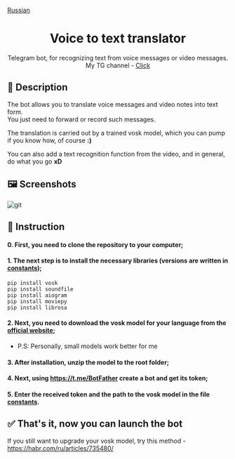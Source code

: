 [Russian](ruREADME.md)
<div align="center">

# Voice to text translator

Telegram bot, for recognizing text from voice messages or video messages.  
My TG channel - [Click](t.me/CreateTrigger)
</div>


## 📖 Description
The bot allows you to translate voice messages and video notes into text form.\
You just need to forward or record such messages.

The translation is carried out by a trained vosk model, which you can pump if you know how, of course __:)__

You can also add a text recognition function from the video, and in general, do what you go __xD__

## 🖼 Screenshots

![git](https://github.com/user-attachments/assets/a19ccfbf-3451-44b6-9b5f-54dff0268d4e)


## 🧐 Instruction

#### 0. First, you need to clone the repository to your computer;

#### 1. The next step is to install the necessary libraries (versions are written in [constants](main/constants.py));

```
pip install vosk
pip install soundfile 
pip install aiogram
pip install moviepy
pip install librosa
```
#### 2. Next, you need to download the vosk model for your language from the [official website](https://alphacephei.com/vosk/models);
* P.S: Personally, small models work better for me

#### 3. After installation, unzip the model to the root folder;

#### 4. Next, using https://t.me/BotFather create a bot and get its token;

#### 5. Enter the received token and the path to the vosk model in the file [constants](main/constants.py).


## ✅ That's it, now you can launch the bot

If you still want to upgrade your vosk model, try this method - https://habr.com/ru/articles/735480/
